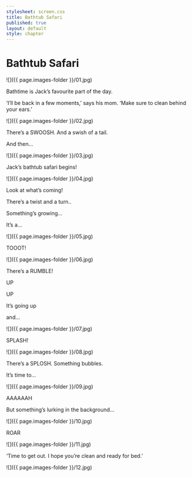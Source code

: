 ```yaml
---
stylesheet: screen.css
title: Bathtub Safari
published: true
layout: default
style: chapter
---
```


# Bathtub Safari

![]({{ page.images-folder }}/01.jpg)

Bathtime is Jack’s favourite part of the day.

‘I’ll be back in a few moments,’ says his mom. ‘Make sure to clean behind your ears.’


![]({{ page.images-folder }}/02.jpg)

There’s a SWOOSH. And a swish of a tail. 

And then...

![]({{ page.images-folder }}/03.jpg)

Jack’s bathtub safari begins!

![]({{ page.images-folder }}/04.jpg)

Look at what’s coming!

There’s a twist and a turn..

Something’s growing...

It’s a...

![]({{ page.images-folder }}/05.jpg)

TOOOT!


![]({{ page.images-folder }}/06.jpg)

There’s a RUMBLE!

UP

UP

It’s going up

and...

![]({{ page.images-folder }}/07.jpg)

SPLASH!

![]({{ page.images-folder }}/08.jpg)

There’s a SPLOSH. Something bubbles.

It’s time to...

![]({{ page.images-folder }}/09.jpg)

AAAAAAH

But something’s lurking in the background...

![]({{ page.images-folder }}/10.jpg)

ROAR

![]({{ page.images-folder }}/11.jpg)

‘Time to get out. I hope you’re clean and ready for bed.’

![]({{ page.images-folder }}/12.jpg)


